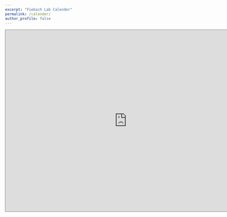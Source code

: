 ```yaml
---
excerpt: "Fiebach Lab Calender"
permalink: /calender/
author_profile: false
---
```


<iframe src="https://calendar.google.com/calendar/embed?height=600&wkst=1&ctz=Europe%2FBerlin&bgcolor=%23ffffff&src=bWg4YmZrZzIyMmVrNHE0YmhtZm1naWlpbThAZ3JvdXAuY2FsZW5kYXIuZ29vZ2xlLmNvbQ&src=OGFiMDVkNzI2M2IzMzg3ODljODlhYzUyNTU2ZTQ4ZWE4OWZkNDM3ZjhjODE0YWQ1OTY3NTUxOTU4ZmJiM2ExY0Bncm91cC5jYWxlbmRhci5nb29nbGUuY29t&color=%23F4511E&color=%23A79B8E" style="border:solid 1px #777" width="800" height="600" frameborder="0" scrolling="no"></iframe>